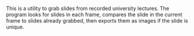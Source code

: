 This is a utility to grab slides from recorded university lectures.
The program looks for slides in each frame, compares the slide in the current frame to slides already grabbed, then exports them as images if the slide is unique.
